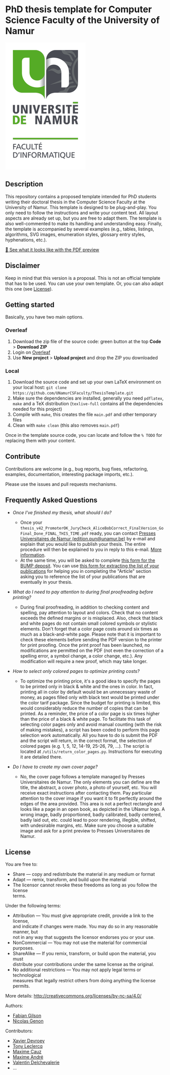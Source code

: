 # PhD thesis template for Computer Science Faculty of the University of Namur

![UNamur Computer Science Faculty](figures/logo_computer_science_faculty.png)

## Description

This repository contains a proposed template intended for PhD students writing their doctoral thesis in the Computer 
Science Faculty at the University of Namur.
This template is designed to be plug-and-play.
You only need to follow the instructions and write your content text.
All layout aspects are already set up, but you are free to adapt them.
The template is also well-commented to make its handling and understanding easy.
Finally, the template is accompanied by several examples (e.g., tables, listings, algorithms, SVG images, 
enumeration styles, glossary entry styles, hyphenations, etc.).

[👀 See what it looks like with the PDF preview](Preview.pdf)

## Disclaimer

Keep in mind that this version is a proposal.
This is not an official template that has to be used.
You can use your own template.
Or, you can also adapt this one (see [License](#license)).

## Getting started

Basically, you have two main options.

### Overleaf  

1. Download the zip file of the source code: green button at the top **Code** > **Download ZIP** 
2. Login on [Overleaf](https://www.overleaf.com/)
3. Use **New project** > **Upload project** and drop the ZIP you downloaded

### Local

1. Download the source code and set up your own LaTeX environment on your local host: `git clone https://github.com/UNamurCSFaculty/ThesisTemplate.git`
2. Make sure the dependencies are installed, generally you need `pdflatex`, `make` and a TeX distribution (`texlive-full`
contains all the dependencies needed for this project)
3. Compile with `make`, this creates the file `main.pdf` and other temporary files 
4. Clean with `make clean` (this also removes `main.pdf`)


Once in the template source code, you can locate and follow the `% TODO` for replacing them with your content.

## Contribute

Contributions are welcome (e.g., bug reports, bug fixes, refactoring, examples, documentation, interesting package 
imports, etc.).

Please use the issues and pull requests mechanisms.

## Frequently Asked Questions

* *Once I've finished my thesis, what should I do?*

  * Once your `thesis_v42_PromoterOK_JuryCheck_AliceBobCorrect_FinalVersion_GoFinal_Done_FINAL_THIS_TIME.pdf` ready, 
    you can contact [Presses Universitaires de Namur (edition.pun@unamur.be)](mailto:edition.pun@unamur.be) by 
    e-mail and explain that you would like to publish your thesis. The entire procedure will then be explained to 
    you in reply to this e-mail. [More information](https://terranostra.unamur.be/pun/Auteur/publications/).
  * At the same time, you will be asked to complete [this form for the BUMP deposit](https://unamur.be/bump/depot-these).
    You can use [this form for extracting the list of your publications](https://www.unamur.be/recherche/pure-1/procedures/publis-format-fnrs) 
    for helping you in completing the "Article" section asking you to reference the list of your publications that are 
    eventually in your thesis.
  
* *What do I need to pay attention to during final proofreading before printing?*

  * During final proofreading, in addition to checking content and spelling, pay attention to layout and colors. 
    Check that no content exceeds the defined margins or is misplaced. Also, check that black and white pages do not 
    contain small colored symbols or stylistic elements. Don't forget that a color page costs around six times 
    as much as a black-and-white page. Please note that it is important to check these elements before sending the PDF
	version to the printer for print proofing. Once the print proof has been launched, no modifications are permitted on the PDF
	(not even the correction of a spelling error, a symbol change, a color change, etc.).
	Any modification will require a new proof, which may take longer.

* *How to select only colored pages to optimize printing costs?*
  
  * To optimize the printing price, it's a good idea to specify the pages to be printed only in black & white and the ones in color.
    In fact, printing all in color by default would be an unnecessary waste of money, as pages filled only with black text would be printed
    under the color tarif package. Since the budget for printing is limited, this would considerably reduce the number of copies that can
    be printed. As a reminder, the price of a color page is six times higher than the price of a black & white page. To facilitate this task
    of selecting color pages only and avoid manual counting (with the risk of making mistakes), a script has been coded to perform this page
    selection work automatically. All you have to do is submit the PDF and the script will return, in the correct format, the selection of
    colored pages (e.g. 1, 5, 12, 14-19, 25-26, 79, ...). The script is located at `/utils/return_color_pages.py`. Instructions for executing
    it are detailed there.
  
* *Do I have to create my own cover page?*

  * No, the cover page follows a template managed by Presses Universitaires de Namur. The only elements you can 
    define are the title, the abstract, a cover photo, a photo of yourself, etc. You will receive exact instructions 
    after contacting them. Pay particular attention to the cover image if you want it to fit perfectly around the 
    edges of the area provided. This area is not a perfect rectangle and looks like a page in an open book, as 
    depicted in the UNamur logo. A wrong image, badly proportioned, badly calibrated, badly centered, badly laid out,
    etc. could lead to poor rendering, illegible, shifted, with undesirable margins, etc. Make sure you choose a 
    suitable image and ask for a print preview to Presses Universitaires de Namur.

## License
                                                                                       
You are free to:                                                                       
   * Share — copy and redistribute the material in any medium or format                
   * Adapt — remix, transform, and build upon the material                             
   * The licensor cannot revoke these freedoms as long as you follow the license       
     terms.                                                                            
                                                                                       
Under the following terms:                                                             
   * Attribution — You must give appropriate credit, provide a link to the license,    
     and indicate if changes were made. You may do so in any reasonable manner, but    
     not in any way that suggests the licensor endorses you or your use.               
   * NonCommercial — You may not use the material for commercial purposes.             
   * ShareAlike — If you remix, transform, or build upon the material, you must        
     distribute your contributions under the same license as the original.             
   * No additional restrictions — You may not apply legal terms or technological       
     measures that legally restrict others from doing anything the license permits.    
                                                                                       
More details: http://creativecommons.org/licenses/by-nc-sa/4.0/                        
                                                                                       
Authors:                                                                               
   * [Fabian Gilson](https://researchportal.unamur.be/fr/persons/fgilson)                                                                 
   * [Nicolas Genon](https://researchportal.unamur.be/fr/persons/nicolas-genon)

Contributors:
   * [Xavier Devroey](https://researchportal.unamur.be/fr/persons/xdevroey)
   * [Tony Leclercq](https://researchportal.unamur.be/fr/persons/tolecler)
   * [Maxime Cauz](https://researchportal.unamur.be/fr/persons/mcauz)
   * [Maxime André](https://researchportal.unamur.be/fr/persons/maxime-andr%C3%A9)
   * [Valentin Delchevalerie](https://researchportal.unamur.be/fr/persons/vdelchev)
   * ...